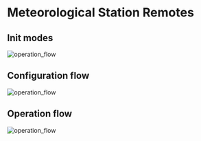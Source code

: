 # Meteorological Station Remotes

## Init modes

![operation_flow](http://www.plantuml.com/plantuml/proxy?cache=no&src=https://raw.githubusercontent.com/giannipablo/meteo-station-remotes/main/plantuml/init_flow.wsd)
## Configuration flow

![operation_flow](http://www.plantuml.com/plantuml/proxy?cache=no&src=https://raw.githubusercontent.com/giannipablo/meteo-station-remotes/main/plantuml/configuration_flow.wsd)

## Operation flow

![operation_flow](http://www.plantuml.com/plantuml/proxy?cache=no&src=https://raw.githubusercontent.com/giannipablo/meteo-station-remotes/main/plantuml/operation_flow.wsd)
